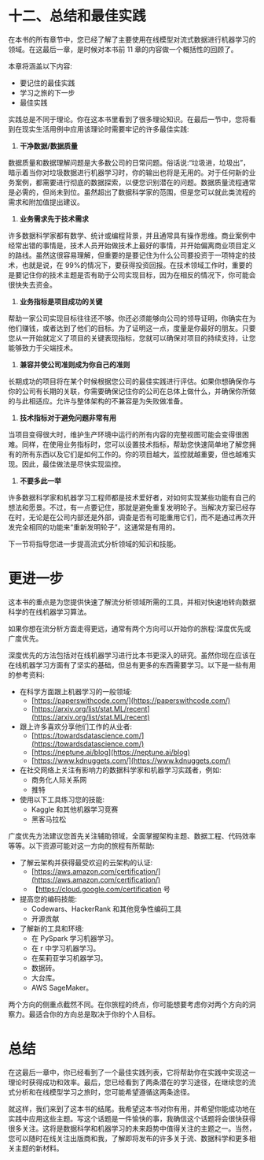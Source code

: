 

# 十二、总结和最佳实践

在本书的所有章节中，您已经了解了主要使用在线模型对流式数据进行机器学习的领域。在这最后一章，是时候对本书前 11 章的内容做一个概括性的回顾了。

本章将涵盖以下内容:

*   要记住的最佳实践
*   学习之旅的下一步
*   最佳实践

实践总是不同于理论。你在这本书里看到了很多理论知识。在最后一节中，您将看到在现实生活用例中应用该理论时需要牢记的许多最佳实践:

1.  **干净数据/数据质量**

数据质量和数据理解问题是大多数公司的日常问题。俗话说:“垃圾进，垃圾出”，暗示着当你对垃圾数据进行机器学习时，你的输出也将是无用的。对于任何新的业务案例，都需要进行彻底的数据探索，以便您识别潜在的问题。数据质量流程通常是必需的，但尚未到位。虽然超出了数据科学家的范围，但是您可以就此类流程的需求和附加值提出建议。

1.  **业务需求先于技术需求**

许多数据科学家都有数学、统计或编程背景，并且通常具有操作思维。商业案例中经常出错的事情是，技术人员开始做技术上最好的事情，并开始偏离商业项目定义的路线。虽然这很容易理解，但重要的是要记住为什么公司要投资于一项特定的技术，也就是说，在 99%的情况下，要获得投资回报。在技术领域工作时，重要的是要记住你的技术主题是否有助于公司实现目标，因为在相反的情况下，你可能会很快失去资金。

1.  **业务指标是项目成功的关键**

帮助一家公司实现目标往往还不够。你还必须能够向公司的领导证明，你确实在为他们赚钱，或者达到了他们的目标。为了证明这一点，度量是你最好的朋友。只要您从一开始就定义了项目的关键表现指标，您就可以确保对项目的持续支持，让您能够致力于尖端技术。

1.  **兼容并使公司准则成为你自己的准则**

长期成功的项目将在某个时候根据您公司的最佳实践进行评估。如果你想确保你与你的公司有长期的关联，你需要确保记住你的公司在总体上做什么，并确保你所做的与此相适应。允许与整体架构的不兼容是为失败做准备。

1.  **技术指标对于避免问题非常有用**

当项目变得很大时，维护生产环境中运行的所有内容的完整视图可能会变得很困难。同样，在使用业务指标时，您可以设置技术指标，帮助您快速简单地了解您拥有的所有东西以及它们是如何工作的。你的项目越大，监控就越重要，但也越难实现。因此，最佳做法是尽快实现监控。

1.  **不要多此一举**

许多数据科学家和机器学习工程师都是技术爱好者，对如何实现某些功能有自己的想法和愿景。不过，有一点要记住，那就是避免重复发明轮子。当解决方案已经存在时，无论是在公司内部还是外部，调查是否有可能重用它们，而不是通过再次开发完全相同的功能来“重新发明轮子”，这通常是有用的。

下一节将指导您进一步提高流式分析领域的知识和技能。

# 更进一步

这本书的重点是为您提供快速了解流分析领域所需的工具，并相对快速地转向数据科学的在线机器学习算法。

如果你想在流分析方面走得更远，通常有两个方向可以开始你的旅程:深度优先或广度优先。

深度优先的方法包括对在线机器学习进行比本书更深入的研究。虽然你现在应该在在线机器学习方面有了坚实的基础，但总有更多的东西需要学习。以下是一些有用的参考资料:

*   在科学方面跟上机器学习的一般领域:
    *   [https://paperswithcode.com/](https://paperswithcode.com/)
    *   [https://arxiv.org/list/stat.ML/recent](https://arxiv.org/list/stat.ML/recent)
*   跟上许多喜欢分享他们工作的从业者:
    *   [https://towardsdatascience.com/](https://towardsdatascience.com/)
    *   [https://neptune.ai/blog](https://neptune.ai/blog)
    *   [https://www.kdnuggets.com/](https://www.kdnuggets.com/)
*   在社交网络上关注有影响力的数据科学家和机器学习实践者，例如:
    *   商务化人际关系网
    *   推特
*   使用以下工具练习您的技能:
    *   Kaggle 和其他机器学习竞赛
    *   黑客马拉松

广度优先方法建议您首先关注辅助领域，全面掌握架构主题、数据工程、代码效率等等。以下资源可能对这一方向的旅程有所帮助:

*   了解云架构并获得最受欢迎的云架构的认证:
    *   [https://aws.amazon.com/certification/](https://aws.amazon.com/certification/)
    *   【https://cloud.google.com/certification 号
*   提高您的编码技能:
    *   Codewars、HackerRank 和其他竞争性编码工具
    *   开源贡献
*   了解新的工具和环境:
    *   在 PySpark 学习机器学习。
    *   在 r 中学习机器学习。
    *   在茱莉亚学习机器学习。
    *   数据砖。
    *   大台库。
    *   AWS SageMaker。

两个方向的侧重点截然不同。在你旅程的终点，你可能想要考虑你对两个方向的洞察力。最适合你的方向总是取决于你的个人目标。

# 总结

在这最后一章中，你已经看到了一个最佳实践列表，它将帮助你在实践中实现这一理论时获得成功和效率。最后，您已经看到了两条潜在的学习途径，在继续您的流式分析和在线模型学习之旅时，您可能希望遵循这两条途径。

就这样，我们来到了这本书的结尾。我希望这本书对你有用，并希望你能成功地在实践中应用这些主题。写这个话题是一件愉快的事，我确信这个话题将会很快获得很多关注。这将是数据科学和机器学习的未来趋势中值得关注的主题之一。当然，您可以随时在线关注出版商和我，了解即将发布的许多关于流、数据科学和更多相关主题的新材料。